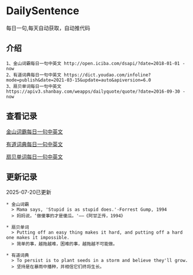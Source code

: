 # DailySentence

每日一句,每天自动获取，自动推代码

## 介绍

```
1、金山词霸每日一句中英文 http://open.iciba.com/dsapi/?date=2018-01-01 - now
2、有道词典每日一句中英文 https://dict.youdao.com/infoline?mode=publish&date=2021-03-15&update=auto&apiversion=6.0
3、扇贝单词每日一句中英文 https://apiv3.shanbay.com/weapps/dailyquote/quote/?date=2016-09-30 - now
```

## 查看记录

[金山词霸每日一句中英文](./data/iciba/)

[有道词典每日一句中英文](./data/youdao/)

[扇贝单词每日一句中英文](./data/shanbay/)

## 更新记录
2025-07-20已更新 
```
* 金山词霸
  > Mama says, 'Stupid is as stupid does.'-Forrest Gump, 1994
  > 妈妈说，‘做傻事的才是傻瓜。'——《阿甘正传，1994》

* 扇贝单词
  > Putting off an easy thing makes it hard, and putting off a hard one makes it impossible.
  > 简单的事，越拖越难，困难的事，越拖越不可能做。

* 有道词典
  > To persist is to plant seeds in a storm and believe they'll grow.
  > 坚持是在暴雨中播种，并相信它们终将生长。

```
